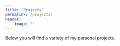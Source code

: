 ```yaml
---
title: "Projects"
permalink: /projects/
header:
    image: ""
---
```


Below you will find a variety of my personal projects. 
